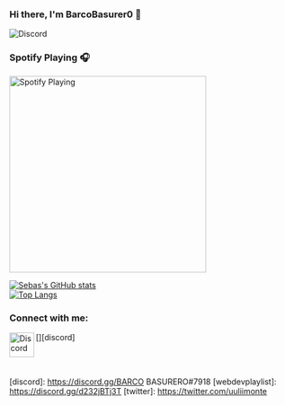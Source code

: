### Hi there, I'm BarcoBasurer0 👋

![Discord](https://img.shields.io/discord/720326694271189124?label=Discord&logo=Discord)


### Spotify Playing 🎧

[<img src="https://novatorem-seven-indol.vercel.app/api/spotify" alt="Spotify Playing" width="350" />](https://open.spotify.com/user/uliykakardo)

[![Sebas's GitHub stats](https://github-readme-stats.vercel.app/api?username=BarcoBasurer0&theme=radical)](https://github.com/BarcoBasurer0/github-readme-stats)
<br>
[![Top Langs](https://github-readme-stats.vercel.app/api/top-langs/?username=BarcoBasurer0&layout=compact&theme=radical)](https://github.com/BarcoBasurer0/github-readme-stats)

### Connect with me:
[<img align="left" alt="Discord" width="44px" src="https://i.ibb.co/YtNhB1V/icons8-discord-new-logo-48.png" />][discord]

<br/> <br/>

[discord]: https://discord.gg/BARCO BASURERO#7918
[webdevplaylist]: https://discord.gg/d232jBTj3T
[twitter]: https://twitter.com/uuliimonte
